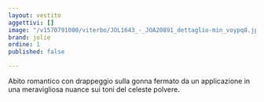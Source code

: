 ```yaml
---
layout: vestito
aggettivi: []
image: "/v1570791000/viterbo/JOL1643_-_JOA20891_dettaglio-min_voypq8.jpg"
brand: jolie
ordine: 1
published: false

---
```

Abito romantico con drappeggio sulla gonna fermato da un applicazione in una meravigliosa nuance sui toni del celeste polvere.